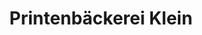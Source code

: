 ---
title: "Printenbäckerei Klein"
url: /aachen/printenbaeckerei-klein-franzstrasse/
shop: Bäckerei
---